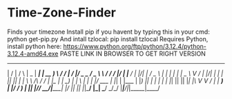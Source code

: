 # Time-Zone-Finder
Finds your timezone
Install pip if you havent by typing this in your cmd:
python get-pip.py
And intall tzlocal:
pip install tzlocal
Requires Python, install python here: https://www.python.org/ftp/python/3.12.4/python-3.12.4-amd64.exe
PASTE LINK IN BROWSER TO GET RIGHT VERSION



  __  __    _    ____  _____   ______   __  __  __  ___ _____ _____        _____ ____  _ ____  _____ 
 |  \/  |  / \  |  _ \| ____| | __ ) \ / / |  \/  |/ _ \_   _/ _ \ \      / /_ _/ ___|/ |___ \|___ / 
 | |\/| | / _ \ | | | |  _|   |  _ \\ V /  | |\/| | | | || || | | \ \ /\ / / | |\___ \| | __) | |_ \ 
 | |  | |/ ___ \| |_| | |___  | |_) || |   | |  | | |_| || || |_| |\ V  V /  | | ___) | |/ __/ ___) |
 |_|  |_/_/   \_\____/|_____| |____/ |_|   |_|  |_|\___/ |_| \___/  \_/\_/  |___|____/|_|_____|____/ 

